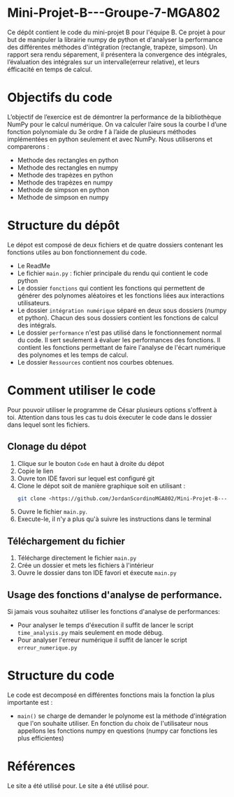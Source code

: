 # Mini-Projet-B---Groupe-7-MGA802
Ce dépôt contient le code du mini-projet B pour l'équipe B. Ce projet à pour but de manipuler la librairie numpy de python et d'analyser la performance des différentes méthodes d'intégration (rectangle, trapèze, simpson). Un rapport sera rendu séparement, il présentera la convergence des intégrales, l’évaluation des intégrales sur un intervalle(erreur relative), et leurs éfficacité en temps de calcul.

# Objectifs du code
 L’objectif de l’exercice est de démontrer la performance de la bibliothèque NumPy pour le
 calcul numérique. On va calculer l’aire sous la courbe I d’une fonction polynomiale du 3e ordre
 f à l’aide de plusieurs méthodes implémentées en python seulement et avec NumPy. Nous utiliserons et comparerons : 
 - Methode des rectangles en python
 - Methode des rectangles en numpy
 - Methode des trapèzes en python
 - Methode des trapèzes en numpy
 - Methode de simpson en python
 - Methode de simpson en numpy

# Structure du dépôt
Le dépot est composé de deux fichiers et de quatre dossiers contenant les fonctions utiles au bon fonctionnement du code.
- Le ReadMe
- Le fichier `main.py` : fichier principale du rendu qui contient le code python
- Le dossier `fonctions` qui contient les fonctions qui permettent de générer des polynomes aléatoires et les fonctions liées aux interactions utilisateurs.
- Le dossier `intégration numérique` séparé en deux sous dossiers (numpy et python). Chacun des sous dossiers contient les fonctions de calcul des intégrals.
- Le dossier `performance` n'est pas utilisé dans le fonctionnement normal du code. Il sert seulement à évaluer les performances des fonctions. Il contient les fonctions permettant de faire l'analyse de l'écart numérique des polynomes et les temps de calcul.
- Le dossier `Ressources` contient nos courbes obtenues.



# Comment utiliser le code
Pour pouvoir utiliser le programme de César plusieurs options s'offrent à toi.
Attention dans tous les cas tu dois éxecuter le code dans le dossier dans lequel sont les fichiers.

## Clonage du dépot
1. Clique sur le bouton `Code` en haut à droite du dépot
2. Copie le lien
3. Ouvre ton IDE favori sur lequel est configuré git
4. Clone le dépot soit de manière graphique soit en utilisant :
   ```bash
   git clone <https://github.com/JordanScordinoMGA802/Mini-Projet-B---Groupe-7-MGA802.git>
   ```
5. Ouvre le fichier `main.py`.
6. Execute-le, il n'y a plus qu'à suivre les instructions dans le terminal

## Téléchargement du fichier 
1. Télécharge directement le fichier `main.py` 
2. Crée un dossier et mets les fichiers à l'intérieur
3. Ouvre le dossier dans ton IDE favori et éxecute `main.py`

## Usage des fonctions d'analyse de performance.
Si jamais vous souhaitez utiliser les fonctions d'analyse de performances:
- Pour analyser le temps d'éxecution il suffit de lancer le script `time_analysis.py` mais seulement en mode débug.
- Pour analyser l'erreur numérique il suffit de lancer le script  `erreur_numerique.py`


# Structure du code
Le code est decomposé en différentes fonctions mais la fonction la plus importante est : 
- `main()` se charge de demander le polynome est la méthode d'intégration que l'on souhaite utiliser. En fonction du choix de l'utilisateur nous appellons les fonctions numpy en questions (numpy car fonctions les plus efficientes)



# Références
Le site <ref1> a été utilisé pour.
Le site <ref2> a été utilisé pour.